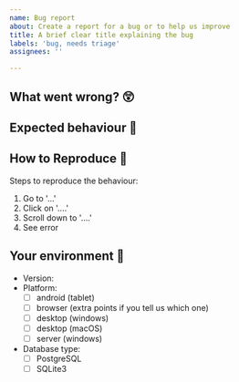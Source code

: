 ```yaml
---
name: Bug report
about: Create a report for a bug or to help us improve
title: A brief clear title explaining the bug
labels: 'bug, needs triage'
assignees: ''

---
```


## What went wrong? 😲
<!-- Provide a clear and concise description of what the bug is. Screenshots are helpful! --> 

## Expected behaviour 🤔

## How to Reproduce 🔨

Steps to reproduce the behaviour:

1. Go to '...'
2. Click on '....'
3. Scroll down to '....'
4. See error

## Your environment 🌱
<!-- e.g. 1.2.3 -->
- Version: 
- Platform:
  - [ ] android (tablet)
  - [ ] browser (extra points if you tell us which one)
  - [ ] desktop (windows)
  - [ ] desktop (macOS)
  - [ ] server (windows)
- Database type: <!-- if on PC -->
  - [ ] PostgreSQL
  - [ ] SQLite3
